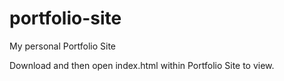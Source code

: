 # portfolio-site
My personal Portfolio Site

Download and then open index.html within Portfolio Site to view.
